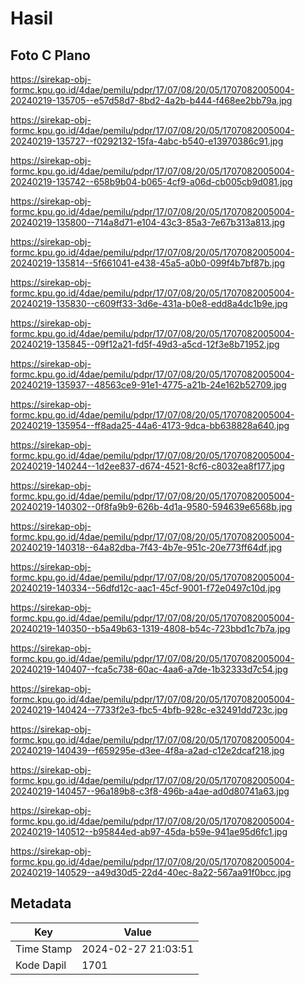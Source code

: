 # Hasil

## Foto C Plano

https://sirekap-obj-formc.kpu.go.id/4dae/pemilu/pdpr/17/07/08/20/05/1707082005004-20240219-135705--e57d58d7-8bd2-4a2b-b444-f468ee2bb79a.jpg

https://sirekap-obj-formc.kpu.go.id/4dae/pemilu/pdpr/17/07/08/20/05/1707082005004-20240219-135727--f0292132-15fa-4abc-b540-e13970386c91.jpg

https://sirekap-obj-formc.kpu.go.id/4dae/pemilu/pdpr/17/07/08/20/05/1707082005004-20240219-135742--658b9b04-b065-4cf9-a06d-cb005cb9d081.jpg

https://sirekap-obj-formc.kpu.go.id/4dae/pemilu/pdpr/17/07/08/20/05/1707082005004-20240219-135800--714a8d71-e104-43c3-85a3-7e67b313a813.jpg

https://sirekap-obj-formc.kpu.go.id/4dae/pemilu/pdpr/17/07/08/20/05/1707082005004-20240219-135814--5f661041-e438-45a5-a0b0-099f4b7bf87b.jpg

https://sirekap-obj-formc.kpu.go.id/4dae/pemilu/pdpr/17/07/08/20/05/1707082005004-20240219-135830--c609ff33-3d6e-431a-b0e8-edd8a4dc1b9e.jpg

https://sirekap-obj-formc.kpu.go.id/4dae/pemilu/pdpr/17/07/08/20/05/1707082005004-20240219-135845--09f12a21-fd5f-49d3-a5cd-12f3e8b71952.jpg

https://sirekap-obj-formc.kpu.go.id/4dae/pemilu/pdpr/17/07/08/20/05/1707082005004-20240219-135937--48563ce9-91e1-4775-a21b-24e162b52709.jpg

https://sirekap-obj-formc.kpu.go.id/4dae/pemilu/pdpr/17/07/08/20/05/1707082005004-20240219-135954--ff8ada25-44a6-4173-9dca-bb638828a640.jpg

https://sirekap-obj-formc.kpu.go.id/4dae/pemilu/pdpr/17/07/08/20/05/1707082005004-20240219-140244--1d2ee837-d674-4521-8cf6-c8032ea8f177.jpg

https://sirekap-obj-formc.kpu.go.id/4dae/pemilu/pdpr/17/07/08/20/05/1707082005004-20240219-140302--0f8fa9b9-626b-4d1a-9580-594639e6568b.jpg

https://sirekap-obj-formc.kpu.go.id/4dae/pemilu/pdpr/17/07/08/20/05/1707082005004-20240219-140318--64a82dba-7f43-4b7e-951c-20e773ff64df.jpg

https://sirekap-obj-formc.kpu.go.id/4dae/pemilu/pdpr/17/07/08/20/05/1707082005004-20240219-140334--56dfd12c-aac1-45cf-9001-f72e0497c10d.jpg

https://sirekap-obj-formc.kpu.go.id/4dae/pemilu/pdpr/17/07/08/20/05/1707082005004-20240219-140350--b5a49b63-1319-4808-b54c-723bbd1c7b7a.jpg

https://sirekap-obj-formc.kpu.go.id/4dae/pemilu/pdpr/17/07/08/20/05/1707082005004-20240219-140407--fca5c738-60ac-4aa6-a7de-1b32333d7c54.jpg

https://sirekap-obj-formc.kpu.go.id/4dae/pemilu/pdpr/17/07/08/20/05/1707082005004-20240219-140424--7733f2e3-fbc5-4bfb-928c-e32491dd723c.jpg

https://sirekap-obj-formc.kpu.go.id/4dae/pemilu/pdpr/17/07/08/20/05/1707082005004-20240219-140439--f659295e-d3ee-4f8a-a2ad-c12e2dcaf218.jpg

https://sirekap-obj-formc.kpu.go.id/4dae/pemilu/pdpr/17/07/08/20/05/1707082005004-20240219-140457--96a189b8-c3f8-496b-a4ae-ad0d80741a63.jpg

https://sirekap-obj-formc.kpu.go.id/4dae/pemilu/pdpr/17/07/08/20/05/1707082005004-20240219-140512--b95844ed-ab97-45da-b59e-941ae95d6fc1.jpg

https://sirekap-obj-formc.kpu.go.id/4dae/pemilu/pdpr/17/07/08/20/05/1707082005004-20240219-140529--a49d30d5-22d4-40ec-8a22-567aa91f0bcc.jpg


## Metadata

| Key        | Value               |
| ---------- | ------------------- |
| Time Stamp | 2024-02-27 21:03:51 |
| Kode Dapil | 1701                |



